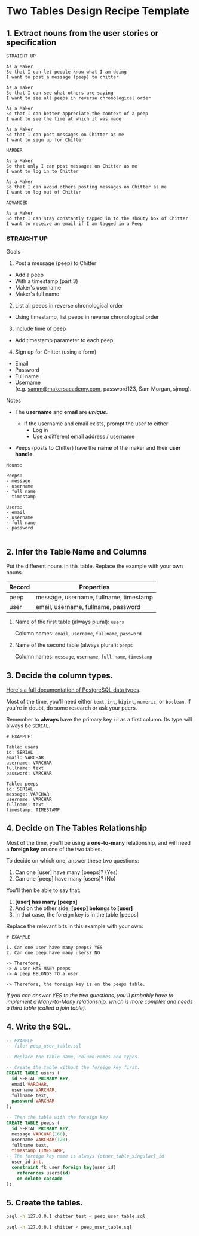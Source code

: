 # Two Tables Design Recipe Template

## 1. Extract nouns from the user stories or specification
```
STRAIGHT UP

As a Maker
So that I can let people know what I am doing  
I want to post a message (peep) to chitter

As a maker
So that I can see what others are saying  
I want to see all peeps in reverse chronological order

As a Maker
So that I can better appreciate the context of a peep
I want to see the time at which it was made

As a Maker
So that I can post messages on Chitter as me
I want to sign up for Chitter

HARDER

As a Maker
So that only I can post messages on Chitter as me
I want to log in to Chitter

As a Maker
So that I can avoid others posting messages on Chitter as me
I want to log out of Chitter

ADVANCED

As a Maker
So that I can stay constantly tapped in to the shouty box of Chitter
I want to receive an email if I am tagged in a Peep
```
### STRAIGHT UP
Goals
1. Post a message (peep) to Chitter
- Add a peep
- With a timestamp (part 3)
- Maker's username
- Maker's full name

2. List all peeps in reverse chronological order
- Using timestamp, list peeps in reverse chronological order

3. Include time of peep
- Add timestamp parameter to each peep

4. Sign up for Chitter (using a form)
- Email
- Password
- Full name
- Username  
  (e.g. samm@makersacademy.com, password123, Sam Morgan, sjmog).

Notes
- The **username** and **email** are _**unique**_.
    - If the username and email exists, prompt the user to either
        - Log in
        - Use a different email address / username

- Peeps (posts to Chitter) have the **name** of the maker and their **user handle**.


```
Nouns:

Peeps:
- message
- username
- full name
- timestamp 

Users:
- email
- username
- full name 
- password


```

## 2. Infer the Table Name and Columns

Put the different nouns in this table. Replace the example with your own nouns.

| Record | Properties                             |
|--------|----------------------------------------|
| peep   | message, username, fullname, timestamp |
| user   | email, username, fullname, password    |

1. Name of the first table (always plural): `users`

   Column names: `email`, `username`, `fullname`, `password`

2. Name of the second table (always plural): `peeps`

   Column names: `message`, `username`, `full name`, `timestamp`

## 3. Decide the column types.

[Here's a full documentation of PostgreSQL data types](https://www.postgresql.org/docs/current/datatype.html).

Most of the time, you'll need either `text`, `int`, `bigint`, `numeric`, or `boolean`. If you're in doubt, do some research or ask your peers.

Remember to **always** have the primary key `id` as a first column. Its type will always be `SERIAL`.

```
# EXAMPLE:

Table: users
id: SERIAL
email: VARCHAR
username: VARCHAR
fullname: text
password: VARCHAR

Table: peeps
id: SERIAL
message: VARCHAR
username: VARCHAR
fullname: text 
timestamp: TIMESTAMP
```

## 4. Decide on The Tables Relationship

Most of the time, you'll be using a **one-to-many** relationship, and will need a **foreign key** on one of the two tables.

To decide on which one, answer these two questions:

1. Can one [user] have many [peeps]? (Yes)
2. Can one [peep] have many [users]? (No)

You'll then be able to say that:

1. **[user] has many [peeps]**
2. And on the other side, **[peep] belongs to [user]**
3. In that case, the foreign key is in the table [peeps]

Replace the relevant bits in this example with your own:

```
# EXAMPLE

1. Can one user have many peeps? YES
2. Can one peep have many users? NO

-> Therefore,
-> A user HAS MANY peeps
-> A peep BELONGS TO a user

-> Therefore, the foreign key is on the peeps table.
```

*If you can answer YES to the two questions, you'll probably have to implement a Many-to-Many relationship, which is more complex and needs a third table (called a join table).*

## 4. Write the SQL.

```sql
-- EXAMPLE
-- file: peep_user_table.sql

-- Replace the table name, column names and types.

-- Create the table without the foreign key first.
CREATE TABLE users (
  id SERIAL PRIMARY KEY,
  email VARCHAR,
  username VARCHAR,
  fullname text,
  password VARCHAR
);

-- Then the table with the foreign key
CREATE TABLE peeps (
  id SERIAL PRIMARY KEY,
  message VARCHAR(160),
  username VARCHAR(120), 
  fullname text, 
  timestamp TIMESTAMP,
-- The foreign key name is always {other_table_singular}_id
  user_id int,
  constraint fk_user foreign key(user_id)
    references users(id)
    on delete cascade
);

```

## 5. Create the tables.

```bash
psql -h 127.0.0.1 chitter_test < peep_user_table.sql

psql -h 127.0.0.1 chitter < peep_user_table.sql


```